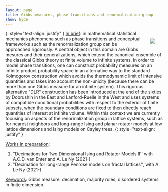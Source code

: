 ```yaml
---
layout: page
title: Gibbs measures, phase transitions and renormalisation group
show: hyde
---
```


<img style="max-width:350px;float:right;margin: 15px 15px 15px 15px;padding: 10px;" src="../assets/Tcrit-L33.png">
{: style="text-align: justify" }
<ins>In brief</ins>: in mathematical statistical mechanics phenomena such as phase transitions and conceptual frameworks such as the renormalization group can be approached rigorously. A central object in this domain are Gibbs mesures and their generalizations, which extend the canonical ensemble of the classical Gibbs theory at finite volume to infinite systems. In order to model phase transitions, one can construct probability measures on an infinite product probability space in an alternative way to the standard Kolmogorov construction which avoids the thermodynamic limit of intensive quantities and takes into account the non-unicity (because there can be more than one Gibbs measure for an infinite system). This rigorous alternative "DLR" construction has been introduced at the end of the sixties by Dobrushin in the East and Lanford-Ruelle in the West and uses systems of compatible conditional probabilities with respect to the exterior of finite subsets, when the boundary conditions are fixed to then directly reach quantities of interest at infinite volume.
  Within this context we are currently focusing on aspects of the renormalization group in lattice systems, such as for nearest neighbors and long-range Ising and planar rotator models at low lattice dimensions and Ising models on Cayley trees.
{: style="text-align: justify" }

<ins>Works in preparation</ins>:

1. "Decimations for Two Dimensional Ising and Rotator Models II'' with A.C.D. van Enter and A. Le Ny (2021-)
2. "Decimation for long-range Penrose models on fractal lattices'',
   with A. Le Ny (2021-)

<ins>Keywords</ins>: Gibbs measure, decimation, majority rules, disordered systems in finite dimension.
